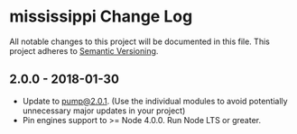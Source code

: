 # mississippi Change Log
All notable changes to this project will be documented in this file.
This project adheres to [Semantic Versioning](http://semver.org/).

## 2.0.0 - 2018-01-30
* Update to pump@2.0.1.  (Use the individual modules to avoid potentially unnecessary major updates in your project)
* Pin engines support to >= Node 4.0.0.  Run Node LTS or greater.
